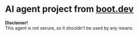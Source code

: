 # AI agent project from [boot.dev](https://www.boot.dev/courses/build-ai-agent-python)

**Disclamer!**  
This agent is not secure, so it shouldn't be used by any means.

